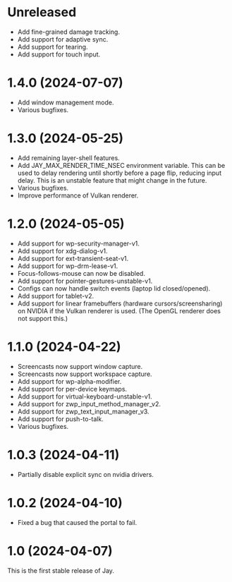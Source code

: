 # Unreleased

- Add fine-grained damage tracking.
- Add support for adaptive sync.
- Add support for tearing.
- Add support for touch input.

# 1.4.0 (2024-07-07)

- Add window management mode.
- Various bugfixes.

# 1.3.0 (2024-05-25)

- Add remaining layer-shell features.
- Add JAY_MAX_RENDER_TIME_NSEC environment variable.
  This can be used to delay rendering until shortly before a page flip, reducing input
  delay.
  This is an unstable feature that might change in the future.
- Various bugfixes.
- Improve performance of Vulkan renderer.

# 1.2.0 (2024-05-05)

- Add support for wp-security-manager-v1.
- Add support for xdg-dialog-v1.
- Add support for ext-transient-seat-v1.
- Add support for wp-drm-lease-v1.
- Focus-follows-mouse can now be disabled.
- Add support for pointer-gestures-unstable-v1.
- Configs can now handle switch events (laptop lid closed/opened).
- Add support for tablet-v2.
- Add support for linear framebuffers (hardware cursors/screensharing) on NVIDIA if the Vulkan renderer is used. (The OpenGL renderer does not support this.)

# 1.1.0 (2024-04-22)

- Screencasts now support window capture.
- Screencasts now support workspace capture.
- Add support for wp-alpha-modifier.
- Add support for per-device keymaps.
- Add support for virtual-keyboard-unstable-v1.
- Add support for zwp_input_method_manager_v2.
- Add support for zwp_text_input_manager_v3.
- Add support for push-to-talk.
- Various bugfixes.

# 1.0.3 (2024-04-11)

- Partially disable explicit sync on nvidia drivers.

# 1.0.2 (2024-04-10)

- Fixed a bug that caused the portal to fail.

# 1.0 (2024-04-07)

This is the first stable release of Jay.
